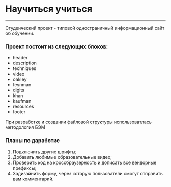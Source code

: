 # Научиться учиться
------
Студенческий проект - типовой одностраничный информационный сайт об обучении.

### Проект постоит из следующих блоков:
* header
* description
* techniques
* video
* oakley	
* feynman
* digits
* khan
* kaufman
* resources
* footer

При разработке и создании файловой структуры использоватлась методология БЭМ

### Планы по даработке 

1. Подключить другие шрифты;
2. Добавить любимые образовательные видео;
3. Проверить код на кроссбраузерность и дописать все вендорные префиксы;
4. Задизайнить форму, через которую пользователи смогут отправить вам комментарий.
